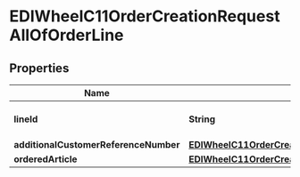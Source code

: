 

# EDIWheelC11OrderCreationRequestAllOfOrderLine


## Properties

| Name | Type | Description | Notes |
|------------ | ------------- | ------------- | -------------|
|**lineId** | **String** | Sequential line number id |  |
|**additionalCustomerReferenceNumber** | [**EDIWheelC11OrderCreationRequestAllOfAdditionalCustomerReferenceNumber**](EDIWheelC11OrderCreationRequestAllOfAdditionalCustomerReferenceNumber.md) |  |  |
|**orderedArticle** | [**EDIWheelC11OrderCreationRequestAllOfOrderedArticle**](EDIWheelC11OrderCreationRequestAllOfOrderedArticle.md) |  |  |



